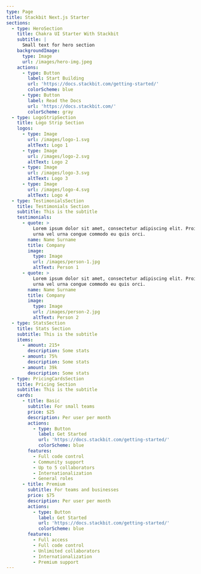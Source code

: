 ```yaml
---
type: Page
title: Stackbit Next.js Starter
sections:
  - type: HeroSection
    title: Chakra UI Starter With Stackbit
    subtitle: |
      Small text for hero section
    backgroundImage:
      type: Image
      url: /images/hero-img.jpeg
    actions:
      - type: Button
        label: Start Building
        url: 'https://docs.stackbit.com/getting-started/'
        colorScheme: blue
      - type: Button
        label: Read the Docs
        url: 'https://docs.stackbit.com/'
        colorScheme: gray
  - type: LogoStripSection
    title: Logo Strip Section
    logos:
      - type: Image
        url: /images/logo-1.svg
        altText: Logo 1
      - type: Image
        url: /images/logo-2.svg
        altText: Logo 2
      - type: Image
        url: /images/logo-3.svg
        altText: Logo 3
      - type: Image
        url: /images/logo-4.svg
        altText: Logo 4
  - type: TestimonialsSection
    title: Testimonials Section
    subtitle: This is the subtitle
    testimonials:
      - quote: >
          Lorem ipsum dolor sit amet, consectetur adipiscing elit. Proin non
          urna vel urna congue commodo eu quis orci.
        name: Name Surname
        title: Company
        image:
          type: Image
          url: /images/person-1.jpg
          altText: Person 1
      - quote: >
          Lorem ipsum dolor sit amet, consectetur adipiscing elit. Proin non
          urna vel urna congue commodo eu quis orci.
        name: Name Surname
        title: Company
        image:
          type: Image
          url: /images/person-2.jpg
          altText: Person 2
  - type: StatsSection
    title: Stats Section
    subtitle: This is the subtitle
    items:
      - amount: 215+
        description: Some stats
      - amount: 75%
        description: Some stats
      - amount: 39k
        description: Some stats
  - type: PricingCardsSection
    title: Pricing Section
    subtitle: This is the subtitle
    cards:
      - title: Basic
        subtitle: For small teams
        price: $25
        description: Per user per month
        actions:
          - type: Button
            label: Get Started
            url: 'https://docs.stackbit.com/getting-started/'
            colorScheme: blue
        features:
          - Full code control
          - Community support
          - Up to 5 collaborators
          - Internationalization
          - General roles
      - title: Premium
        subtitle: For teams and businesses
        price: $75
        description: Per user per month
        actions:
          - type: Button
            label: Get Started
            url: 'https://docs.stackbit.com/getting-started/'
            colorScheme: blue
        features:
          - Full access
          - Full code control
          - Unlimited collaborators
          - Internationalization
          - Premium support
---
```

